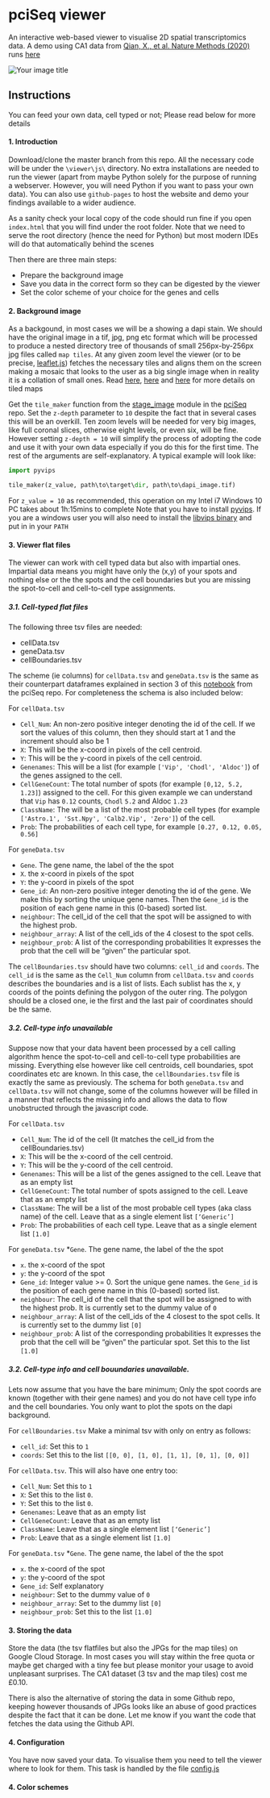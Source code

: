 # pciSeq viewer
An interactive web-based viewer to visualise 2D spatial transcriptomics data. A demo using 
CA1 data from [Qian, X., et al. Nature Methods (2020)](https://www.nature.com/articles/s41592-019-0631-4) runs
 [here](https://acycliq.github.io/ca1/)

<img src="viewer/assets/screenshot.jpg" alt="Your image title"/>

## Instructions
You can feed your own data, cell typed or not; Please read below for more details

#### 1. Introduction
Download/clone the master branch from this repo. All the necessary code will be under the `\viewer\js\` directory. 
No extra installations are needed to run the viewer (apart from maybe Python solely for the purpose of running a webserver. 
However, you will need Python if you want to pass your own data). You can also use `github-pages` to host the website and demo your findings
available to a wider audience.

As a sanity check your local copy of the code should run fine if you open `index.html` that you will 
find under the root folder. Note that we need to serve the root directory (hence the need for Python) 
but most modern IDEs will do that automatically behind the scenes    

Then there are three main steps:
 * Prepare the background image
 * Save you data in the correct form so they can be digested by the viewer
 * Set the color scheme of your choice for the genes and cells
 
#### 2. Background image
As a backgound, in most cases we will be a showing a dapi stain. We should have the original image in a tif, jpg, png etc format which will 
be processed to produce a nested directory tree of thousands of small 256px-by-256px jpg files called `map tiles`. At any given zoom level 
the viewer (or to be precise, [leaflet.js](www.leaflet.js)) fetches the necessary tiles and aligns them on the screen making a mosaic that looks 
to the user as a big single image when in reality it is a collation of small ones. 
Read [here](https://en.wikipedia.org/wiki/Tiled_web_map), [here](https://docs.microsoft.com/en-us/azure/azure-maps/zoom-levels-and-tile-grid?tabs=csharp) and
[here](https://www.e-education.psu.edu/geog585/node/706) for more details on tiled maps

Get the `tile_maker` function from the [stage_image](https://github.com/acycliq/pciSeq/blob/master/pciSeq/src/viewer/stage_image.py) module in the 
[pciSeq](https://github.com/acycliq/pciSeq) repo. Set the `z-depth` parameter to `10` despite the fact that in several cases this will be an overkill. Ten zoom levels will be needed for very big images, like 
full coronal slices, otherwise eight levels, or even six, will be fine. However setting `z-depth = 10` will simplify the process of adopting the code and use it with your 
own data especially if you do this for the first time. 
The rest of the arguments are self-explanatory. A typical example will look like:

```python
import pyvips

tile_maker(z_value, path\to\target\dir, path\to\dapi_image.tif)
```

For `z_value = 10` as recommended, this operation on my Intel i7 Windows 10 PC takes about 1h:15mins to complete
Note that you have to install [pyvips](https://anaconda.org/conda-forge/pyvips). If you are a windows user you will also need 
to install the [libvips binary](https://libvips.github.io/libvips/install.html) and put in in your `PATH`

#### 3. Viewer flat files
The viewer can work with cell typed data but also with impartial ones. Impartial data means you might have only the (x,y) of 
your spots and nothing else or the the spots and the cell boundaries but you are missing the spot-to-cell and cell-to-cell type assignments.

##### 3.1. Cell-typed flat files
The following three tsv files are needed:
* cellData.tsv
* geneData.tsv
* cellBoundaries.tsv

The scheme (ie columns) for `cellData.tsv` and `geneData.tsv` is the same as their counterpart dataframes explained in section 3 of this 
[notebook](https://colab.research.google.com/github/acycliq/pciSeq/blob/master/notebooks/pciSeq.ipynb) from the pciSeq repo. For completeness the schema is 
also included below:

For `cellData.tsv`
* `Cell_Num`: An non-zero positive integer denoting the id of the cell. If we sort the values of this column, then they should start at 1 and
              the increment should also be 1    
* `X`: This will be the x-coord in pixels of the cell centroid. 
* `Y`: This will be the y-coord in pixels of the cell centroid. 
* `Genenames`: This will be a list (for example `['Vip', 'Chodl', 'Aldoc']`) of the genes assigned to the cell.
* `CellGeneCount`: The total number of spots (for example `[0,12, 5.2, 1.23]`) assigned to the cell. For this given example we can understand that
`Vip` has `0.12` counts, `Chodl` `5.2` and Aldoc `1.23`
* `ClassName`: The will be a list of the most probable cell types (for example `['Astro.1', 'Sst.Npy', 'Calb2.Vip', 'Zero']`) of the cell.
* `Prob`: The probabilities of each cell type, for example `[0.27, 0.12, 0.05, 0.56]`
 

For `geneData.tsv`
* `Gene`. The gene name, the label of the the spot
* `X`. the x-coord in pixels of the spot
* `Y`: the y-coord in pixels of the spot
* `Gene_id`: An non-zero positive integer denoting the id of the gene. We make this by sorting the unique gene names. Then the `Gene_id` is the position of each gene name in this (0-based) sorted list.
* `neighbour`: The cell_id of the cell that the spot will be assigned to with the highest prob. 
* `neighbour_array`: A list of the cell_ids of the 4 closest to the spot cells. 
* `neighbour_prob`: A list of the corresponding probabilities It expresses the prob that the cell will be “given” the particular spot.

The `cellBoundaries.tsv` should have two columns: `cell_id` and	`coords`. The `cell_id` is the same as the `Cell_Num` column from `cellData.tsv` 
and `coords` describes the boundaries and is a list of lists. Each sublist has the x, y coords of the points defining the polygon of the outer ring.
The polygon should be a closed one, ie the first and the last pair of coordinates should be the same.

##### 3.2. Cell-type info unavailable
Suppose now that your data havent been processed by a cell calling algorithm hence the spot-to-cell and cell-to-cell type probabilities are missing. 
Everything else however like cell centroids, cell boundaries, spot coordinates etc are known. In this case, the `cellBoundaries.tsv` file is exactly the same 
as previously. The schema for both `geneData.tsv` and `cellData.tsv` will not change, some of the columns however will be filled in a manner that reflects the 
missing info and allows the data to flow unobstructed through the javascript code. 

For `cellData.tsv`
* `Cell_Num`: The id of the cell (It matches the cell_id from the cellBoundaries.tsv)
* `X`: This will be the x-coord of the cell centroid. 
* `Y`: This will be the y-coord of the cell centroid.
* `Genenames`: This will be a list of the genes assigned to the cell. Leave that as an empty list
* `CellGeneCount`: The total number of spots assigned to the cell. Leave that as an empty list
* `ClassName`: The will be a list of the most probable cell types (aka class name) of the cell. Leave that as a single element list `[‘Generic’]`
* `Prob`: The probabilities of each cell type. Leave that as a single element list `[1.0]`

 
For `geneData.tsv`
*`Gene`. The gene name, the label of the the spot
* `x`. the x-coord of the spot
* `y`: the y-coord of the spot
* `Gene_id`: Integer value >= 0. Sort the unique gene names. the `Gene_id` is the position of each gene name in this (0-based) sorted list.
* `neighbour`: The cell_id of the cell that the spot will be assigned to with the highest prob. It is currently set to the dummy value of `0`
* `neighbour_array`: A list of the cell_ids of the 4 closest to the spot cells. It is currently set to the dummy list `[0]`
* `neighbour_prob`: A list of the corresponding probabilities It expresses the prob that the cell will be “given” the particular spot. Set this to the list `[1.0]`


##### 3.2. Cell-type info and cell bouundaries unavailable. 
Lets now assume that you have the bare minimum; Only the spot coords are known (together with their gene names) and you do not have cell type info and the 
cell boundaries. You only want to plot the spots on the dapi background.

For `cellBoundaries.tsv`
Make a minimal tsv with only on entry as follows:
* `cell_id`: Set this to `1`
* `coords`: Set this to the list `[[0, 0], [1, 0], [1, 1], [0, 1], [0, 0]]`

For `cellData.tsv`. This will also have one entry too:
* `Cell_Num`: Set this to `1`
* `X`: Set this to the list `0`. 
* `Y`: Set this to the list `0`. 
* `Genenames`: Leave that as an empty list
* `CellGeneCount`: Leave that as an empty list
* `ClassName`: Leave that as a single element list `[‘Generic’]`
* `Prob`: Leave that as a single element list `[1.0]`

 
For `geneData.tsv`
*`Gene`. The gene name, the label of the the spot
* `x`. the x-coord of the spot
* `y`: the y-coord of the spot
* `Gene_id`: Self explanatory
* `neighbour`: Set to the dummy value of `0`
* `neighbour_array`: Set to the dummy list `[0]`
* `neighbour_prob`: Set this to the list `[1.0]`


#### 3. Storing the data
Store the data (the tsv flatfiles but also the JPGs for the map tiles) on Google Cloud Storage. In most cases you will stay within the free quota or 
maybe get charged with a tiny fee but please monitor your usage to avoid unpleasant surprises. The CA1 dataset (3 tsv and the map tiles) cost me £0.10.

There is also the alternative of storing the data in some Github repo, keeping however thousands of JPGs looks like an abuse of good practices despite 
the fact that it can be done. Let me know if you want the code that fetches the data using the Github API.

#### 4. Configuration
You have now saved your data. To visualise them you need to tell the viewer where to look for them. This task is handled by the file
[config.js](https://github.com/acycliq/ca1/blob/main/viewer/js/config.js)

#### 4. Color schemes



